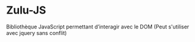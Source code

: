 # Zulu-JS
Bibliothèque JavaScript permettant d’interagir avec le DOM (Peut s'utiliser avec jquery sans conflit)
